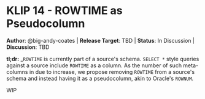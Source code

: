 # KLIP 14 - ROWTIME as Pseudocolumn

**Author**: @big-andy-coates | 
**Release Target**: TBD | 
**Status**: In Discussion | 
**Discussion**: TBD

**tl;dr:**
_`ROWTIME` is currently part of a source's schema. `SELECT *` style queries against a source include `ROWTIME`
as a column. As the number of such meta-columns in due to increase, we propose removing `ROWTIME` from a source's
schema and instead having it as a pseudocolumn, akin to Oracle's `ROWNUM`.  

WIP